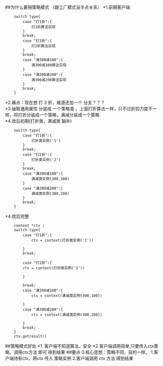 ##为什么要用策略模式 （跟工厂模式没半点关系）
*1.前期客户端			
```
	switch type{
		case "打1折":{
			打1折算法实现
		}
		break;
		case "打2折":{
			打2折算法实现
		}
		break;
		case "满300减100":{
			满300减100算法实现
		}
		case "满300减200":{
			满300减200算法实现
		}
		break;
	}
```

*2.痛点：现在想 打 3 折，难道还加一个 分支？？？		
*3.抽取通用属性 分装成 一个策略类 ，上面打折算法一样，只不过折扣力度不一样，将打折分装成一个策略，满减分装成一个策略		
*4.改后初期(打折类，满减类 脑补)
```
	switch type{
		case "打1折":{
			打折类实例('1')
		}
		break;
		case "打2折":{
			打折类实例('2')
		}
		break;
		case "满300减100":{
			满减类实例(300,100)
		}
		case "满300减200":{
			满减类实例(300,200)
		}
		break;
	}
```
*4.改后完整
```
	context *ctx ;
	switch type{
		case "打1折":{
			ctx = context(打折类实例('1'))
			
		}
		break;
		
		case "打2折":{
		ctx = context(打折类实例('2'))
			
		}
		
		break;
		case "满300减100":{
			ctx = context(满减类实例(300,100))
			
		}
		case "满300减200":{
			ctx = context(满减类实例(300,200))
			
		}
		break;
	}
	ctx.getresult()
```
##策略模式好处
*1. 客户端不知道算法，安全
*2.客户端调用简单,只要传入ctx策略，调用ctx方法 即可 得到结果
##要点
0.核心思想：策略不同，目的一样。
1.客户端持有ctx，网ctx 传入 策略实例
2.客户端调用 ctx 方法 得到结果



